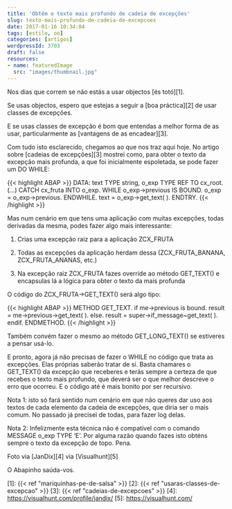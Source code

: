 ```yaml
---
title: 'Obtém o texto mais profundo de cadeia de excepções'
slug: texto-mais-profundo-de-cadeia-de-excepcoes
date: 2017-01-16 10:34:04
tags: [estilo, oo]
categories: [artigos]
wordpressId: 3703
draft: false
resources:
- name: featuredImage
  src: "images/thumbnail.jpg"
---
```

Nos dias que correm se não estás a usar objectos [és totó][1].

Se usas objectos, espero que estejas a seguir a [boa práctica][2] de usar classes de excepções.

E se usas classes de excepção é bom que entendas a melhor forma de as usar, particularmente as [vantagens de as encadear][3].

Com tudo isto esclarecido, chegamos ao que nos traz aqui hoje. No artigo sobre [cadeias de excepções][3] mostrei como, para obter o texto da excepção mais profunda, a que foi inicialmente espoletada, se pode fazer um DO WHILE:

<!--more-->


{{< highlight ABAP >}}
DATA: text TYPE string,
      o_exp TYPE REF TO cx_root.
(…)
CATCH cx_fruta INTO o_exp.
    WHILE o_exp->previous IS BOUND.
        o_exp = o_exp->previous.
    ENDWHILE.
    text = o_exp->get_text( ).
ENDTRY.
{{< /highlight >}}

Mas num cenário em que tens uma aplicação com muitas excepções, todas derivadas da mesma, podes fazer algo mais interessante:

  1. Crias uma excepção raiz para a aplicação ZCX_FRUTA

  2. Todas as excepções da aplicação herdam dessa (ZCX_FRUTA_BANANA, ZCX_FRUTA_ANANAS, etc.)

  3. Na excepção raiz ZCX_FRUTA fazes override ao método GET_TEXT() e encapsulas lá a lógica para obter o texto da mais profunda

O código do ZCX_FRUTA->GET_TEXT() será algo tipo:


{{< highlight ABAP >}}
METHOD GET_TEXT.
  if me->previous is bound.
    result = me->previous->get_text( ).
  else.
    result = super->if_message~get_text( ).
  endif.
ENDMETHOD.
{{< /highlight >}}

Também convém fazer o mesmo ao método GET_LONG_TEXT() se estiveres a pensar usá-lo.

E pronto, agora já não precisas de fazer o WHILE no código que trata as excepções. Elas próprias saberão tratar de si. Basta chamares o GET_TEXT() da excepção que receberes e terás sempre a certeza de que recebes o texto mais profundo, que deverá ser o que melhor descreve o erro que ocorreu. E o código até é mais bonito por ser recursivo.

Nota 1: isto só fará sentido num cenário em que não queres dar uso aos textos de cada elemento da cadeia de excepções, que diria ser o mais comum. No passado já precisei de todas, para fazer log delas.

Nota 2: Infelizmente esta técnica não é compatível com o comando MESSAGE o_exp TYPE ‘E’. Por alguma razão quando fazes isto obténs sempre o texto da excepção de topo. Pena.

Foto via [JanDix][4] via [Visualhunt][5]

O Abapinho saúda-vos.

   [1]: {{< ref "mariquinhas-pe-de-salsa" >}}
   [2]: {{< ref "usaras-classes-de-excepcao" >}}
   [3]: {{< ref "cadeias-de-excepcoes" >}}
   [4]: https://visualhunt.com/profile/jandix/
   [5]: https://visualhunt.com/
